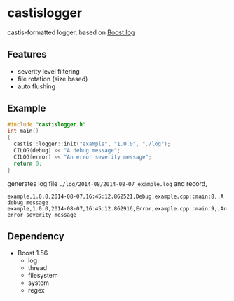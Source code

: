 # castislogger

castis-formatted logger, based on [Boost.log](http://www.boost.org/doc/libs/1_55_0b1/libs/log/doc/html/index.html)

## Features

* severity level filtering
* file rotation (size based)
* auto flushing


## Example

```cpp
#include "castislogger.h"
int main()
{
  castis::logger::init("example", "1.0.0", "./log");
  CILOG(debug) << "A debug message";
  CILOG(error) << "An error severity message";
  return 0;
}
```

generates log file `./log/2014-08/2014-08-07_example.log` and record,

```
example,1.0.0,2014-08-07,16:45:12.862521,Debug,example.cpp::main:8,,A debug message
example,1.0.0,2014-08-07,16:45:12.862916,Error,example.cpp::main:9,,An error severity message
```

## Dependency

* Boost 1.56
    * log
    * thread
    * filesystem
    * system
    * regex

